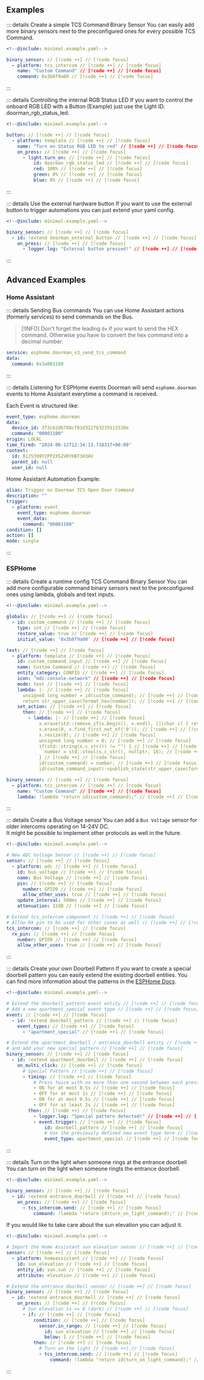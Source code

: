 ## Examples

::: details Create a simple TCS Command Binary Sensor
You can easily add more binary sensors next to the preconfigured ones for every possible TCS Command.
```yaml
<!--@include: minimal.example.yaml-->

binary_sensor: // [!code ++] // [!code focus]
  - platform: tcs_intercom // [!code ++] // [!code focus]
    name: "Custom Command" // [!code ++] // [!code focus]
    command: 0x3b8f9a00 // [!code ++] // [!code focus]
```
:::

::: details Controlling the internal RGB Status LED
If you want to control the onboard RGB LED with a Button (Example) just use the Light ID: doorman_rgb_status_led.
```yaml
<!--@include: minimal.example.yaml-->

button: // [!code ++] // [!code focus]
  - platform: template // [!code ++] // [!code focus]
    name: "Turn on Status RGB LED to red" // [!code ++] // [!code focus]
    on_press: // [!code ++] // [!code focus]
      - light.turn_on: // [!code ++] // [!code focus]
          id: doorman_rgb_status_led // [!code ++] // [!code focus]
          red: 100% // [!code ++] // [!code focus]
          green: 0% // [!code ++] // [!code focus]
          blue: 0% // [!code ++] // [!code focus]
```
:::

::: details Use the external hardware button
If you want to use the external button to trigger automations you can just extend your yaml config.
```yaml
<!--@include: minimal.example.yaml-->

binary_sensor: // [!code ++] // [!code focus]
  - id: !extend doorman_external_button // [!code ++] // [!code focus]
    on_press: // [!code ++] // [!code focus]
      - logger.log: "External button pressed!" // [!code ++] // [!code focus]
```
:::

## Advanced Examples
### Home Assistant
::: details Sending Bus commands
You can use Home Assistant actions (formerly services) to send commands on the Bus.
> [!INFO]
> Don't forget the leading `0x` if you want to send the HEX command. Otherwise you have to convert the hex command into a decimal number.

```yaml
service: esphome.doorman_s3_send_tcs_command
data:
  command: 0x3a001100
```
:::

::: details Listening for ESPHome events
Doorman will send `esphome.doorman` events to Home Assistant everytime a command is received.

Each Event is structured like:
```yaml
event_type: esphome.doorman
data:
  device_id: 373c62d6788cf81d322763235513310e
  command: "00001100"
origin: LOCAL
time_fired: "2024-08-12T12:34:13.718317+00:00"
context:
  id: 01J5399Y2PP2XS2VRYKBT3H3AV
  parent_id: null
  user_id: null
```

Home Assistant Automation Example:
```yaml
alias: Trigger on Doorman TCS Open Door Command
description: ""
trigger:
  - platform: event
    event_type: esphome.doorman
    event_data:
      command: "00001100"
condition: []
action: []
mode: single
```
:::

### ESPHome
::: details Create a runtime config TCS Command Binary Sensor
You can add more configurable command binary sensors next to the preconfigured ones using lambda, globals and text inputs.

```yaml
<!--@include: minimal.example.yaml-->

globals: // [!code ++] // [!code focus]
  - id: custom_command // [!code ++] // [!code focus]
    type: int // [!code ++] // [!code focus]
    restore_value: true // [!code ++] // [!code focus]
    initial_value: '0x3b8f9a00' // [!code ++] // [!code focus]

text: // [!code ++] // [!code focus]
  - platform: template // [!code ++] // [!code focus]
    id: custom_command_input // [!code ++] // [!code focus]
    name: Custom Command // [!code ++] // [!code focus]
    entity_category: CONFIG // [!code ++] // [!code focus]
    icon: "mdi:console-network" // [!code ++] // [!code focus]
    mode: text // [!code ++] // [!code focus]
    lambda: |- // [!code ++] // [!code focus]
      unsigned long number = id(custom_command); // [!code ++] // [!code focus]
      return str_upper_case(format_hex(number)); // [!code ++] // [!code focus]
    set_action: // [!code ++] // [!code focus]
      then: // [!code ++] // [!code focus]
        - lambda: |- // [!code ++] // [!code focus]
            x.erase(std::remove_if(x.begin(), x.end(), [](char c) { return !std::isxdigit(c); }), x.end()); // [!code ++] // [!code focus]
            x.erase(0, x.find_first_not_of('0')); // [!code ++] // [!code focus]
            x.resize(8); // [!code ++] // [!code focus]
            unsigned long number = 0; // [!code ++] // [!code focus]
            if(std::string(x.c_str()) != "") { // [!code ++] // [!code focus]
              number = std::stoul(x.c_str(), nullptr, 16); // [!code ++] // [!code focus]
            } // [!code ++] // [!code focus]
            id(custom_command) = number; // [!code ++] // [!code focus]
            id(custom_command_input)->publish_state(str_upper_case(format_hex(number))); // [!code ++] // [!code focus]

binary_sensor: // [!code ++] // [!code focus]
  - platform: tcs_intercom // [!code ++] // [!code focus]
    name: "Custom Command" // [!code ++] // [!code focus]
    lambda: !lambda "return id(custom_command);" // [!code ++] // [!code focus]
```
:::

::: details Create a Bus Voltage sensor
You can add a `Bus Voltage` sensor for older intercoms operating on 14-24V DC.\
It might be possible to implement other protocols as well in the future.
```yaml
<!--@include: minimal.example.yaml-->

# New ADC Voltage Sensor // [!code ++] // [!code focus]
sensor: // [!code ++] // [!code focus]
  - platform: adc // [!code ++] // [!code focus]
    id: bus_voltage // [!code ++] // [!code focus]
    name: Bus Voltage // [!code ++] // [!code focus]
    pin: // [!code ++] // [!code focus]
      number: GPIO9 // [!code ++] // [!code focus]
      allow_other_uses: true // [!code ++] // [!code focus]
    update_interval: 500ms // [!code ++] // [!code focus]
    attenuation: 12dB // [!code ++] // [!code focus]

# Extend tcs_intercom component // [!code ++] // [!code focus]
# Allow RX pin to be used for other cases as well // [!code ++] // [!code focus]
tcs_intercom: // [!code ++] // [!code focus]
  rx_pin: // [!code ++] // [!code focus]
    number: GPIO9 // [!code ++] // [!code focus]
    allow_other_uses: true // [!code ++] // [!code focus]
```
:::

::: details Create your own Doorbell Pattern
If you want to create a special doorbell pattern you can easily extend the existing doorbell entities.
You can find more information about the patterns in the [ESPHome Docs](https://esphome.io/components/binary_sensor/index.html#on-multi-click).
```yaml
<!--@include: minimal.example.yaml-->

# Extend the doorbell_pattern event entity // [!code ++] // [!code focus]
# Add a new apartment_special event type // [!code ++] // [!code focus]
event: // [!code ++] // [!code focus]
  - id: !extend doorbell_pattern // [!code ++] // [!code focus]
    event_types: // [!code ++] // [!code focus]
      - "apartment_special" // [!code ++] // [!code focus]

# Extend the apartment_doorbell / entrance_doorbell entity // [!code ++] // [!code focus]
# and add your new special pattern // [!code ++] // [!code focus]
binary_sensor: // [!code ++] // [!code focus]
  - id: !extend apartment_doorbell // [!code ++] // [!code focus]
    on_multi_click: // [!code ++] // [!code focus]
      # Special Pattern // [!code ++] // [!code focus]
      - timing: // [!code ++] // [!code focus]
          # Press twice with no more than one second between each press. // [!code ++] // [!code focus]
          - ON for at most 0.5s // [!code ++] // [!code focus]
          - OFF for at most 1s // [!code ++] // [!code focus]
          - ON for at most 0.5s // [!code ++] // [!code focus]
          - OFF for at least 2s // [!code ++] // [!code focus]
        then: // [!code ++] // [!code focus]
          - logger.log: "Special pattern detected!" // [!code ++] // [!code focus]
          - event.trigger: // [!code ++] // [!code focus]
              id: doorbell_pattern // [!code ++] // [!code focus]
              # Use the previously defined new event type here // [!code ++] // [!code focus]
              event_type: apartment_special // [!code ++] // [!code focus]
```
:::

::: details Turn on the light when someone rings at the entrance doorbell
You can turn on the light when someone ringts the entrance doorbell.
```yaml
<!--@include: minimal.example.yaml-->

binary_sensor: // [!code ++] // [!code focus]
  - id: !extend entrance_doorbell // [!code ++] // [!code focus]
    on_press: // [!code ++] // [!code focus]
      - tcs_intercom.send: // [!code ++] // [!code focus]
          command: !lambda "return id(turn_on_light_command);" // [!code ++] // [!code focus]
```

If you would like to take care about the sun elevation you can adjust it.
```yaml
<!--@include: minimal.example.yaml-->

# Import the Home Assistant sun elevation sensor // [!code ++] // [!code focus]
sensor: // [!code ++] // [!code focus]
  - platform: homeassistant // [!code ++] // [!code focus]
    id: sun_elevation // [!code ++] // [!code focus]
    entity_id: sun.sun // [!code ++] // [!code focus]
    attribute: elevation // [!code ++] // [!code focus]

# Extend the entrance doorbell sensor // [!code ++] // [!code focus]
binary_sensor: // [!code ++] // [!code focus]
  - id: !extend entrance_doorbell // [!code ++] // [!code focus]
    on_press: // [!code ++] // [!code focus]
      # Sun elevation is <= 0 (dark) // [!code ++] // [!code focus]
      - if: // [!code ++] // [!code focus]
          condition: // [!code ++] // [!code focus]
            sensor.in_range: // [!code ++] // [!code focus]
              id: sun_elevation // [!code ++] // [!code focus]
              below: 1 // [!code ++] // [!code focus]
          then: // [!code ++] // [!code focus]
            # Turn on the light // [!code ++] // [!code focus]
            - tcs_intercom.send: // [!code ++] // [!code focus]
                command: !lambda "return id(turn_on_light_command);" // [!code ++] // [!code focus]
```
:::